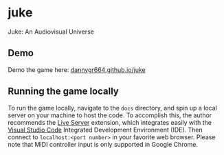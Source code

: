 # juke
Juke: An Audiovisual Universe

## Demo
Demo the game here: [dannygr664.github.io/juke](dannygr664.github.io/juke)

## Running the game locally
To run the game locally, navigate to the `docs` directory, and spin up a local server on your machine to host the code. To accomplish this, the author recommends the [Live Server](https://marketplace.visualstudio.com/items?itemName=ritwickdey.LiveServer) extension, which integrates easily with the [Visual Studio Code](https://code.visualstudio.com) Integrated Development Environment (IDE). Then connect to `localhost:<port number>` in your favorite web browser. Please note that MIDI controller input is only supported in Google Chrome.
